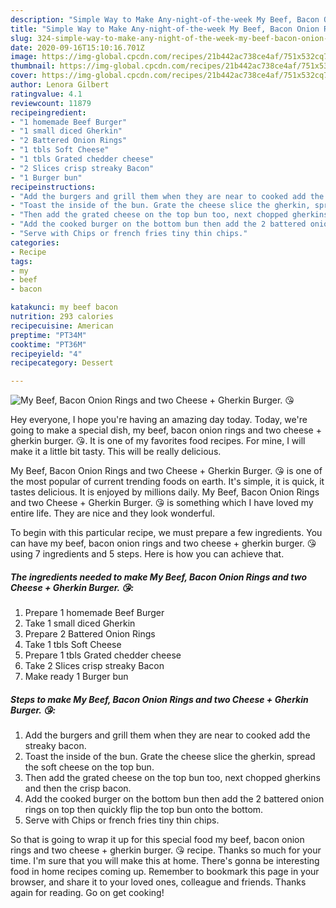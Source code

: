 ```yaml
---
description: "Simple Way to Make Any-night-of-the-week My Beef, Bacon Onion Rings and two Cheese + Gherkin Burger. 😘"
title: "Simple Way to Make Any-night-of-the-week My Beef, Bacon Onion Rings and two Cheese + Gherkin Burger. 😘"
slug: 324-simple-way-to-make-any-night-of-the-week-my-beef-bacon-onion-rings-and-two-cheese-gherkin-burger
date: 2020-09-16T15:10:16.701Z
image: https://img-global.cpcdn.com/recipes/21b442ac738ce4af/751x532cq70/my-beef-bacon-onion-rings-and-two-cheese-gherkin-burger-😘-recipe-main-photo.jpg
thumbnail: https://img-global.cpcdn.com/recipes/21b442ac738ce4af/751x532cq70/my-beef-bacon-onion-rings-and-two-cheese-gherkin-burger-😘-recipe-main-photo.jpg
cover: https://img-global.cpcdn.com/recipes/21b442ac738ce4af/751x532cq70/my-beef-bacon-onion-rings-and-two-cheese-gherkin-burger-😘-recipe-main-photo.jpg
author: Lenora Gilbert
ratingvalue: 4.1
reviewcount: 11879
recipeingredient:
- "1 homemade Beef Burger"
- "1 small diced Gherkin"
- "2 Battered Onion Rings"
- "1 tbls Soft Cheese"
- "1 tbls Grated chedder cheese"
- "2 Slices crisp streaky Bacon"
- "1 Burger bun"
recipeinstructions:
- "Add the burgers and grill them when they are near to cooked add the streaky bacon."
- "Toast the inside of the bun. Grate the cheese slice the gherkin, spread the soft cheese on the top bun."
- "Then add the grated cheese on the top bun too, next chopped gherkins and then the crisp bacon."
- "Add the cooked burger on the bottom bun then add the 2 battered onion rings on top then quickly flip the top bun onto the bottom."
- "Serve with Chips or french fries tiny thin chips."
categories:
- Recipe
tags:
- my
- beef
- bacon

katakunci: my beef bacon 
nutrition: 293 calories
recipecuisine: American
preptime: "PT34M"
cooktime: "PT36M"
recipeyield: "4"
recipecategory: Dessert

---
```



![My Beef, Bacon Onion Rings and two Cheese + Gherkin Burger. 😘](https://img-global.cpcdn.com/recipes/21b442ac738ce4af/751x532cq70/my-beef-bacon-onion-rings-and-two-cheese-gherkin-burger-😘-recipe-main-photo.jpg)

Hey everyone, I hope you're having an amazing day today. Today, we're going to make a special dish, my beef, bacon onion rings and two cheese + gherkin burger. 😘. It is one of my favorites food recipes. For mine, I will make it a little bit tasty. This will be really delicious.



My Beef, Bacon Onion Rings and two Cheese + Gherkin Burger. 😘 is one of the most popular of current trending foods on earth. It's simple, it is quick, it tastes delicious. It is enjoyed by millions daily. My Beef, Bacon Onion Rings and two Cheese + Gherkin Burger. 😘 is something which I have loved my entire life. They are nice and they look wonderful.


To begin with this particular recipe, we must prepare a few ingredients. You can have my beef, bacon onion rings and two cheese + gherkin burger. 😘 using 7 ingredients and 5 steps. Here is how you can achieve that.

<!--inarticleads1-->

##### The ingredients needed to make My Beef, Bacon Onion Rings and two Cheese + Gherkin Burger. 😘:

1. Prepare 1 homemade Beef Burger
1. Take 1 small diced Gherkin
1. Prepare 2 Battered Onion Rings
1. Take 1 tbls Soft Cheese
1. Prepare 1 tbls Grated chedder cheese
1. Take 2 Slices crisp streaky Bacon
1. Make ready 1 Burger bun




<!--inarticleads2-->

##### Steps to make My Beef, Bacon Onion Rings and two Cheese + Gherkin Burger. 😘:

1. Add the burgers and grill them when they are near to cooked add the streaky bacon.
1. Toast the inside of the bun. Grate the cheese slice the gherkin, spread the soft cheese on the top bun.
1. Then add the grated cheese on the top bun too, next chopped gherkins and then the crisp bacon.
1. Add the cooked burger on the bottom bun then add the 2 battered onion rings on top then quickly flip the top bun onto the bottom.
1. Serve with Chips or french fries tiny thin chips.




So that is going to wrap it up for this special food my beef, bacon onion rings and two cheese + gherkin burger. 😘 recipe. Thanks so much for your time. I'm sure that you will make this at home. There's gonna be interesting food in home recipes coming up. Remember to bookmark this page in your browser, and share it to your loved ones, colleague and friends. Thanks again for reading. Go on get cooking!
